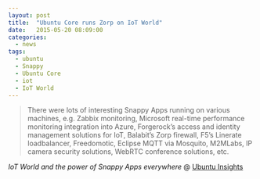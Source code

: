 ```yaml
---
layout: post
title:  "Ubuntu Core runs Zorp on IoT World"
date:   2015-05-20 08:09:00
categories:
  - news
tags:
  - ubuntu
  - Snappy
  - Ubuntu Core
  - iot
  - IoT World
---
```


> There were lots of interesting Snappy Apps running on various machines, e.g.
> Zabbix monitoring, Microsoft real-time performance monitoring integration into
> Azure, Forgerock’s access and identity management solutions for IoT, Balabit’s
> Zorp firewall, F5’s Linerate loadbalancer, Freedomotic, Eclipse MQTT via
> Mosquito, M2MLabs, IP camera security solutions, WebRTC conference solutions,
> etc.

*IoT World and the power of Snappy Apps everywhere* @
[Ubuntu Insights](https://insights.ubuntu.com/2015/05/19/iot-world-and-the-power-of-snappy-apps-everywhere/)
